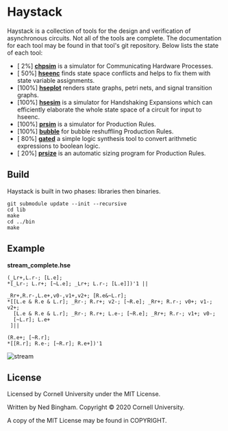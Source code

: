 # Haystack

Haystack is a collection of tools for the design and verification of
asynchronous circuits. Not all of the tools are complete. The documentation for
each tool may be found in that tool's git repository. Below lists the state of
each tool:

 - [  2%] [**chpsim**](https://github.com/nbingham1/chpsim/) is a simulator for Communicating Hardware Processes.
 - [ 50%] [**hseenc**](https://github.com/nbingham1/hseenc/) finds state space conflicts and helps to fix them with state variable assignments.
 - [100%] [**hseplot**](https://github.com/nbingham1/hseplot/) renders state graphs, petri nets, and signal transition graphs.
 - [100%] [**hsesim**](https://github.com/nbingham1/hsesim/) is a simulator for Handshaking Expansions which can efficiently elaborate the whole state space of a circuit for input to hseenc.
 - [100%] [**prsim**](https://github.com/nbingham1/prsim/) is a simulator for Production Rules.
 - [100%] [**bubble**](https://github.com/nbingham1/bubble/) for bubble reshuffling Production Rules.
 - [ 80%] [**gated**](https://github.com/nbingham1/gated/) a simple logic synthesis tool to convert arithmetic expressions to boolean logic.
 - [ 20%] [**prsize**](https://github.com/nbingham1/prsize/) is an automatic sizing program for Production Rules.

## Build

Haystack is built in two phases: libraries then binaries.

```
git submodule update --init --recursive
cd lib
make
cd ../bin
make
```

## Example

**stream_complete.hse**
```
(_Lr+,L.r-; [L.e];
*[_Lr-; L.r+; [~L.e]; _Lr+; L.r-; [L.e]])'1 ||

_Rr+,R.r-,L.e+,v0-,v1+,v2+; [R.e&~L.r];
*[[L.e & R.e & L.r]; _Rr-; R.r+; v2-; [~R.e]; _Rr+; R.r-; v0+; v1-; v2+;
  [L.e & R.e & L.r]; _Rr-; R.r+; L.e-; [~R.e]; _Rr+; R.r-; v1+; v0-;
  [~L.r]; L.e+
 ]||

(R.e+; [~R.r];
*[[R.r]; R.e-; [~R.r]; R.e+])'1
```

![stream](https://github.com/broccolimicro/haystack/assets/8902287/55b7a2dd-d651-4169-a9f9-57c9241a6687)

## License

Licensed by Cornell University under the MIT License.

Written by Ned Bingham.
Copyright © 2020 Cornell University.

A copy of the MIT License may be found in COPYRIGHT.
